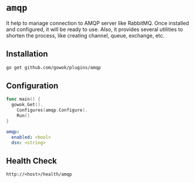 # `amqp`
It help to manage connection to AMQP server like RabbitMQ.
Once installed and configured, it will be ready to use.
Also, it provides several utilities to shorten the process, like creating channel, queue, exchange, etc.

## Installation

```bash
go get github.com/gowok/plugins/amqp
```

## Configuration

```go
func main() {
  gowok.Get().
    Configures(amqp.Configure).
    Run()
}
```

```yaml
amqp:
  enabled: <bool>
  dsn: <string>
```

## Health Check
```
http://<host>/health/amqp
```
